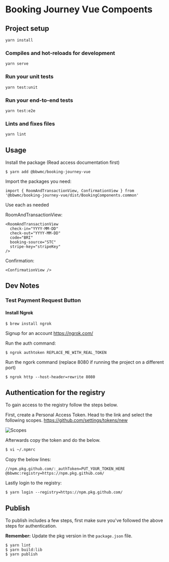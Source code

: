 # Booking Journey Vue Compoents

## Project setup
```
yarn install
```

### Compiles and hot-reloads for development
```
yarn serve
```

### Run your unit tests
```
yarn test:unit
```

### Run your end-to-end tests
```
yarn test:e2e
```

### Lints and fixes files
```
yarn lint
```

## Usage
Install the package (Read access documentation first)

```
$ yarn add @bbwmc/booking-journey-vue
```

Import the packages you need:
```
import { RoomAndTransactionView, ConfirmationView } from '@bbwmc/booking-journey-vue/dist/BookingComponents.common'
```

Use each as needed

RoomAndTransactionView:

```
<RoomAndTransactionView
  check-in="YYYY-MM-DD"
  check-out="YYYY-MM-DD"
  code="BRI"
  booking-source="STC"
  stripe-key="stripeKey"
/>
```

Confirmation:

```
<ConfirmationView />
```


## Dev Notes

### Test Payment Request Button

#### Install Ngrok
```
$ brew install ngrok
```

Signup for an account https://ngrok.com/

Run the auth command:
```
$ ngrok authtoken REPLACE_ME_WITH_REAL_TOKEN
```

Run the ngork command (replace 8080 if running the project on a different port)
```
$ ngrok http --host-header=rewrite 8080
```

## Authentication for the registry

To gain access to the registry follow the steps below.

First, create a Personal Access Token. Head to the link and select the following scopes. https://github.com/settings/tokens/new

![Scopes](https://github.com/bbwmc/booking-journey-vue/raw/master/Screenshot%202020-04-22%20at%2008.09.27.png)

Afterwards copy the token and do the below.

```bash
$ vi ~/.npmrc
```

Copy the below lines:

```
//npm.pkg.github.com/:_authToken=PUT_YOUR_TOKEN_HERE
@bbwmc:registry=https://npm.pkg.github.com/
```

Lastly login to the registry:

```
$ yarn login --registry=https://npm.pkg.github.com/
```

## Publish


To publish includes a few steps, first make sure you've followed the above steps for authentication.

__Remember:__ Update the pkg version in the `package.json` file.

```
$ yarn lint
$ yarn build:lib
$ yarn publish
```
